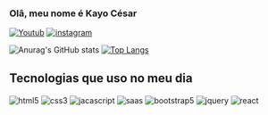 ### Olâ, meu nome é Kayo César

[![Youtub](https://img.shields.io/badge/YouTube-FF0000?style=for-the-badge&logo=youtube&logoColor=white)]()
[![instagram](https://img.shields.io/badge/Instagram-E4405F?style=for-the-badge&logo=instagram&logoColor=white)](https://www.instagram.com/kcscode/)

![Anurag's GitHub stats](https://github-readme-stats.vercel.app/api?username=KcsDevStudio&show_icons=true&theme=radical)
[![Top Langs](https://github-readme-stats.vercel.app/api/top-langs/?username=KcsDevStudio)](https://github.com/anuraghazra/github-readme-stats)

## Tecnologias que uso no meu dia

<div style="displey: inline_block;">
  <img align="center" alt="html5" src="https://img.shields.io/badge/HTML5-E34F26?style=for-the-badge&logo=html5&logoColor=white">
  <img align="center" alt="css3" src="https://img.shields.io/badge/CSS3-1572B6?style=for-the-badge&logo=css3&logoColor=white">
  <img align="center" alt="jacascript" src="https://img.shields.io/badge/JavaScript-F7DF1E?style=for-the-badge&logo=javascript&logoColor=black">
  <img align="center" alt="saas" src="https://img.shields.io/badge/Sass-CC6699?style=for-the-badge&logo=sass&logoColor=white">
  <img align="center" alt="bootstrap5" src="https://img.shields.io/badge/Bootstrap-563D7C?style=for-the-badge&logo=bootstrap&logoColor=white">
  <img align="center" alt="jquery" src="https://img.shields.io/badge/jQuery-0769AD?style=for-the-badge&logo=jquery&logoColor=white">
  <img align="center" alt="react" src="https://img.shields.io/badge/React-20232A?style=for-the-badge&logo=react&logoColor=61DAFB">
</div>
